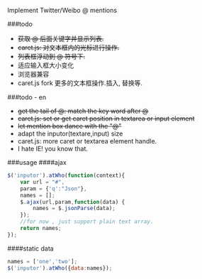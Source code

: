 Implement Twitter/Weibo @ mentions

###todo
* <del>获取 @ 后面关键字并显示列表.</del>
* <del>caret.js: 对文本框内的光标进行操作.</del>
* <del>列表框浮动到 @ 符号下.</del>
* 适应输入框大小变化
* 浏览器兼容
* caret.js fork
    更多的文本框操作.插入, 替换等.

###todo - en
* <del> get the tail of @: match the key word after @</del>
* <del> caret.js: set or get caret position in textarea or input element</del>
* <del> let mention box dance with the "@"</del>
* adapt the inputor(textare,input) size
* caret.js: more caret or textarea element handle.
* I hate IE! you know that.

###usage
####ajax
``` javascript
$('inputor').atWho(function(context){
    var url = "#",
    param = {'q':"Json"},
    names = [];
    $.ajax(url,param,function(data) {
        names = $.jsonParse(data);
    });
    //for now , just support plain text array.
    return names;
});
```
####static data
``` javascript
names = ['one','two'];
$('inputor').atWho({data:names});
```
